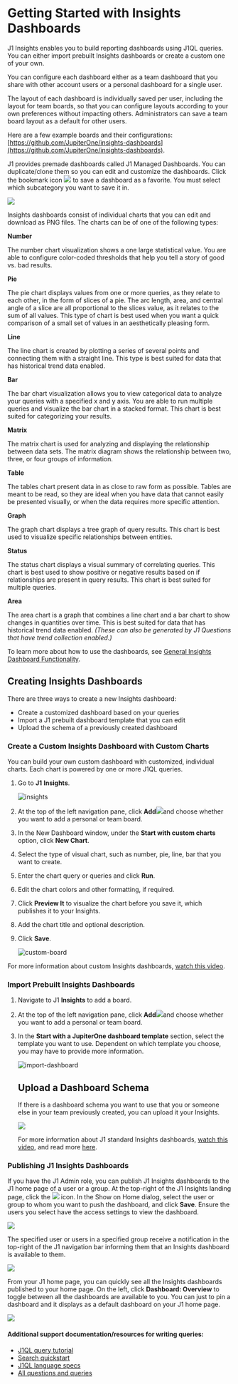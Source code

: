# Getting Started with Insights Dashboards

J1 Insights enables you to build reporting dashboards using J1QL queries. You can either import prebuilt Insights dashboards or create a custom one of your own.

You can configure each dashboard either as a team dashboard that you share with other account users or a personal dashboard for a single user. 

The layout of each dashboard is individually saved per user, including the layout for team boards, so that you can configure layouts according to your own preferences without impacting others. Administrators can save a team board layout as a default for other users.

Here are a few example boards and their configurations: [https://github.com/JupiterOne/insights-dashboards](https://github.com/JupiterOne/insights-dashboards).

J1 provides premade dashboards called J1 Managed Dashboards. You can duplicate/clone them so you can edit and customize the dashboards. Click the bookmark icon ![](../assets/icons/bookmark.png) to save a dashboard as a favorite. You must select which subcategory you want to save it in. 


![](../assets/insights-mgnd-boards.png) 



Insights dashboards consist of individual charts that you can edit and download as PNG files. The charts can be of one of the following types:

**Number**

The number chart visualization shows a one large statistical value. You are able to configure color-coded thresholds that help you tell a story of good vs. bad results. 

**Pie**

The pie chart displays values from one or more queries, as they relate to each other, in the form of slices of a pie. The arc length, area, and central angle of a slice are all proportional to the slices value, as it relates to the sum of all values. This type of chart is best used when you want a quick comparison of a small set of values in an aesthetically pleasing form.

**Line**

The line chart is created by plotting a series of several points and connecting them with a straight line. This type is best suited for data that has historical trend data enabled. 

**Bar**

The bar chart visualization allows you to view categorical data to analyze your queries with a specified x and y axis. You are able to run multiple queries and visualize the bar chart in a stacked format. This chart is best suited for categorizing your results. 

**Matrix** 

The matrix chart is used for analyzing and displaying the relationship between data sets. The matrix diagram shows the relationship between two, three, or four groups of information. 

**Table** 

The tables chart present data in as close to raw form as possible. Tables are meant to be read, so they are ideal when you have data that cannot easily be presented visually, or when the data requires more specific attention.

**Graph** 

The graph chart displays a tree graph of query results. This chart is best used to visualize specific relationships between entities. 

**Status** 

The status chart displays a visual summary of correlating queries. This chart is best used to show positive or negative results based on if relationships are present in query results. This chart is best suited for multiple queries. 

**Area** 

The area chart is a graph that combines a line chart and a bar chart to show changes in quantities over time. This is best suited for data that has historical trend data enabled. *(These can also be generated by J1 Questions that have trend collection enabled.)*          

To learn more about how to use the dashboards, see [General Insights Dashboard Functionality](../insights-dashboards-general.md).

## Creating Insights Dashboards

There are three ways to create a new Insights dashboard:

- Create a customized dashboard based on your queries
- Import a J1 prebuilt dashboard template that you can edit
- Upload the schema of a previously created dashboard

### Create a Custom Insights Dashboard with Custom Charts

You can build your own custom dashboard with customized, individual charts. Each chart is powered by one or more J1QL queries.

1. Go to **J1** **Insights**.
   ​

   ![insights](../assets/insights.png)

   

2. At the top of the left navigation pane, click **Add**![](../assets/icons/add-policy.png)and choose whether you want to add a personal or team board.

3. In the New Dashboard window, under the **Start with custom charts** option, click **New Chart**.

4. Select the type of visual chart, such as number, pie, line, bar that you want to create.

5. Enter the chart query or queries and click **Run**.

6. Edit the chart colors and other formatting, if required.

7. Click **Preview It** to visualize the chart before you save it, which publishes it to your Insights.

8. Add the chart title and optional description.

9. Click **Save**. 
   
   
   ![custom-board](../assets/insights-chart-preview.gif) 


For more information about custom Insights dashboards, [watch this video](https://try.jupiterone.com/blog/how-to-create-customized-dashboards).

### Import Prebuilt Insights Dashboards

1. Navigate to J1 **Insights** to add a board.

2. At the top of the left navigation pane, click **Add**![](../assets/icons/add-policy.png)and choose whether you want to add a personal or team board.

3. In the **Start with a JupiterOne dashboard template** section, select the template you want to use. Dependent on which template you choose, you may have to provide more information.

   

   ![import-dashboard](../assets/insights-starters.gif)
   

   ## Upload a Dashboard Schema

   If there is a dashboard schema you want to use that you or someone else in your team previously created, you can upload it your Insights.
   


   ![](../assets/import-dashboard.gif) 

   


   For more information about J1 standard Insights dashboards, [watch this video](https://try.jupiterone.com/blog/video-how-to-modify-out-of-the-box-dashboards), and read more [here](./insights-dashboards-starters.md).



### Publishing J1 Insights Dashboards

If you have the J1 Admin role, you can publish J1 Insights dashboards to the J1 home page of a user or a group. At the top-right of the J1 Insights landing page, click the ![](../assets/icons/insights-send-to-home.png) icon. In the Show on Home dialog, select the user or group to whom you want to push the dashboard, and click **Save**. Ensure the users you select have the access settings to view the dashboard.



![](../assets/insights-publish-window.png) 



The specified user or users in a specified group receive a notification in the top-right of the J1 navigation bar informing them that an Insights dashboard is available to them.

  

![](../assets/insights-publish.gif)



From your J1 home page, you can quickly see all the Insights dashboards published to your home page. On the left, click **Dashboard: Overview** to toggle between all the dashboards are available to you. You can just to pin a dashboard and it displays as a default dashboard on your J1 home page.



![](../assets/insights-toggle.gif) 




#### Additional support documentation/resources for writing queries:

- [J1QL query tutorial](../jupiterOne-query-language_(J1QL)/tutorial-j1ql.md)
- [Search quickstart](../getting-started_and-admin/quickstart-search.md)
- [J1QL language specs](../jupiterOne-query-language_(J1QL)/jupiterOne-query-language.md)
- [All questions and queries](https://ask.us.jupiterone.io/filter?tagFilter=all)

